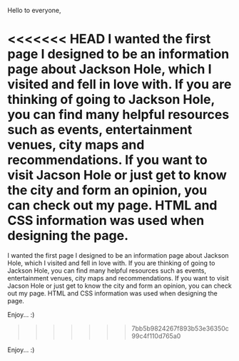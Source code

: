 Hello to everyone,

<<<<<<< HEAD
I wanted the first page I designed to be an information page about Jackson Hole, which I visited and fell in love with. If you are thinking of going to Jackson Hole, you can find many helpful resources such as events, entertainment venues, city maps and recommendations. If you want to visit Jacson Hole or just get to know the city and form an opinion, you can check out my page. HTML and CSS information was used when designing the page.
=======
I wanted the first page I designed to be an information page about Jackson Hole, which I visited and fell in love with.
If you are thinking of going to Jackson Hole, you can find many helpful resources such as events, entertainment venues, city maps and recommendations.
If you want to visit Jacson Hole or just get to know the city and form an opinion, you can check out my page.
HTML and CSS information was used when designing the page.

Enjoy... :)
>>>>>>> 7bb5b9824267f893b53e36350c99c4f110d765a0

Enjoy... :)
